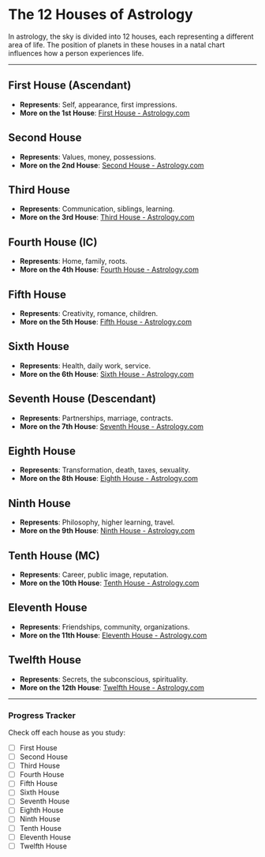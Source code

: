 
# The 12 Houses of Astrology

In astrology, the sky is divided into 12 houses, each representing a different area of life. The position of planets in these houses in a natal chart influences how a person experiences life.

---

## First House (Ascendant)
- **Represents**: Self, appearance, first impressions.
- **More on the 1st House**: [First House - Astrology.com](https://www.astrology.com/first-house.html)

## Second House
- **Represents**: Values, money, possessions.
- **More on the 2nd House**: [Second House - Astrology.com](https://www.astrology.com/second-house.html)

## Third House
- **Represents**: Communication, siblings, learning.
- **More on the 3rd House**: [Third House - Astrology.com](https://www.astrology.com/third-house.html)

## Fourth House (IC)
- **Represents**: Home, family, roots.
- **More on the 4th House**: [Fourth House - Astrology.com](https://www.astrology.com/fourth-house.html)

## Fifth House
- **Represents**: Creativity, romance, children.
- **More on the 5th House**: [Fifth House - Astrology.com](https://www.astrology.com/fifth-house.html)

## Sixth House
- **Represents**: Health, daily work, service.
- **More on the 6th House**: [Sixth House - Astrology.com](https://www.astrology.com/sixth-house.html)

## Seventh House (Descendant)
- **Represents**: Partnerships, marriage, contracts.
- **More on the 7th House**: [Seventh House - Astrology.com](https://www.astrology.com/seventh-house.html)

## Eighth House
- **Represents**: Transformation, death, taxes, sexuality.
- **More on the 8th House**: [Eighth House - Astrology.com](https://www.astrology.com/eighth-house.html)

## Ninth House
- **Represents**: Philosophy, higher learning, travel.
- **More on the 9th House**: [Ninth House - Astrology.com](https://www.astrology.com/ninth-house.html)

## Tenth House (MC)
- **Represents**: Career, public image, reputation.
- **More on the 10th House**: [Tenth House - Astrology.com](https://www.astrology.com/tenth-house.html)

## Eleventh House
- **Represents**: Friendships, community, organizations.
- **More on the 11th House**: [Eleventh House - Astrology.com](https://www.astrology.com/eleventh-house.html)

## Twelfth House
- **Represents**: Secrets, the subconscious, spirituality.
- **More on the 12th House**: [Twelfth House - Astrology.com](https://www.astrology.com/twelfth-house.html)

---

### Progress Tracker
Check off each house as you study:

- [ ] First House
- [ ] Second House
- [ ] Third House
- [ ] Fourth House
- [ ] Fifth House
- [ ] Sixth House
- [ ] Seventh House
- [ ] Eighth House
- [ ] Ninth House
- [ ] Tenth House
- [ ] Eleventh House
- [ ] Twelfth House

